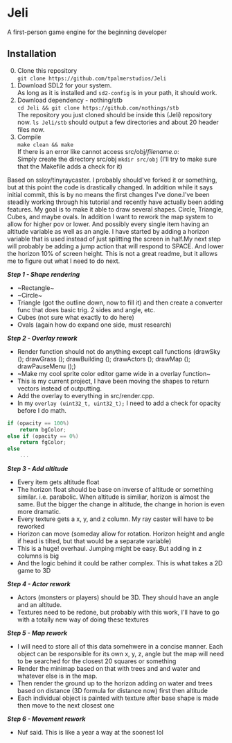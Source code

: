 # Jeli
A first-person game engine for the beginning developer

## Installation
0. Clone this repository  
	`git clone https://github.com/tpalmerstudios/Jeli`
1. Download SDL2 for your system.  
	As long as it is installed and `sd2-config` is in your path, it should work.
2. Download dependency - nothing/stb  
	`cd Jeli && git clone https://github.com/nothings/stb`  
	The repository you just cloned should be inside this (Jeli) repository now. `ls Jeli/stb` should output a few directories and about 20 header files now.
3. Compile  
	`make clean && make`  
	If there is an error like cannot access src/obj/*filename.o*:  
	Simply create the directory src/obj `mkdir src/obj`
	(I'll try to make sure that the Makefile adds a check for it)

Based on ssloy/tinyraycaster. I probably should've forked it or something, but at this point the code is drastically changed. In addition while it says initial commit, this is by no means the first changes I've done.I've been steadily working through his tutorial and recently have actually been adding features. My goal is to make it able to draw several shapes. Circle, Triangle, Cubes, and maybe ovals. In addition I want to rework the map system to allow for higher pov or lower. And possibly every single item having an altitude variable as well as an angle. I have started by adding a horizon variable that is used instead of just splitting the screen in half.My next step will probably be adding a jump action that will respond to SPACE. And lower the horizon 10% of screen height. This is not a great readme, but it allows me to figure out what I need to do next.

***Step 1 - Shape rendering***  

* ~Rectangle~  
* ~Circle~  
* Triangle (got the outline down, now to fill it) and then create a converter func that does basic trig. 2 sides and angle, etc.  
* Cubes (not sure what exactly to do here)  
* Ovals (again how do expand one side, must research)  

***Step 2 - Overlay rework***  

* Render function should not do anything except call functions (drawSky (); drawGrass (); drawBuilding (); drawActors (); drawMap (); drawPauseMenu ();)  
* ~Make my cool sprite color editor game wide in a overlay function~
* This is my current project, I have been moving the shapes to return vectors instead of outputting.  
* Add the overlay to everything in src/render.cpp.  
* In my `overlay (uint32_t, uint32_t);` I need to add a check for opacity before I do math.  
```c++
if (opacity == 100%)  
	return bgColor;  
else if (opacity == 0%)  
	return fgColor;  
else  
	...  
```

***Step 3 - Add altitude***  

* Every item gets altitude float  
* The horizon float should be base on inverse of altitude or something similar. i.e. parabolic. When altitude is similiar, horizon is almost the same. But the bigger the change in altitude, the change in horion is even more dramatic.  
* Every texture gets a x, y, and z column. My ray caster will have to be reworked  
* Horizon can move (someday allow for rotation. Horizon height and angle if head is tilted, but that would be a separate variable)  
* This is a huge! overhaul. Jumping might be easy. But adding in z columns is big  
* And the logic behind it could be rather complex. This is what takes a 2D game to 3D  

***Step 4 - Actor rework***  
* Actors (monsters or players) should be 3D. They should have an angle and an altitude.  
* Textures need to be redone, but probably with this work, I'll have to go with a totally new way of doing these textures

***Step 5 - Map rework***  

* I will need to store all of this data somehwere in a concise manner. Each object can be responsible for its own x, y, z, angle but the map will need to be searched for the closest 20 squares or something  
* Render the minimap based on that with trees and and water and whatever else is in the map.
* Then render the ground up to the horizon adding on water and trees based on distance (3D formula for distance now) first then altitude
* Each individual object is painted with texture after base shape is made then move to the next closest one

***Step 6 - Movement rework***  

* Nuf said. This is like a year a way at the soonest lol
